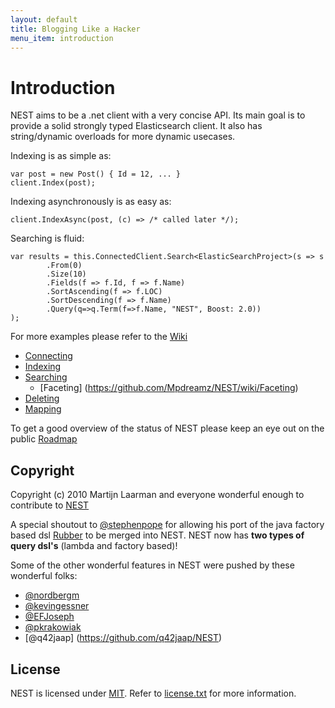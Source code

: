 ```yaml
---
layout: default
title: Blogging Like a Hacker
menu_item: introduction
---
```


# Introduction

NEST aims to be a .net client with a very concise API. Its main goal is to provide a solid strongly typed Elasticsearch client. It also has string/dynamic overloads for more dynamic usecases.
 

Indexing is as simple as:

	var post = new Post() { Id = 12, ... }
	client.Index(post);

Indexing asynchronously is as easy as:

	client.IndexAsync(post, (c) => /* called later */);

Searching is fluid:

	var results = this.ConnectedClient.Search<ElasticSearchProject>(s => s
			.From(0)
			.Size(10)
			.Fields(f => f.Id, f => f.Name)
			.SortAscending(f => f.LOC)
			.SortDescending(f => f.Name)
			.Query(q=>q.Term(f=>f.Name, "NEST", Boost: 2.0))
	);

For more examples please refer to the [Wiki](https://github.com/Mpdreamz/NEST/wiki "Read more about NEST's interface")

* [Connecting](https://github.com/Mpdreamz/NEST/wiki/Connecting)
* [Indexing](https://github.com/Mpdreamz/NEST/wiki/Index)
* [Searching](https://github.com/Mpdreamz/NEST/wiki/Search)
    * [Faceting] (https://github.com/Mpdreamz/NEST/wiki/Faceting)
* [Deleting](https://github.com/Mpdreamz/NEST/wiki/Delete)
* [Mapping](https://github.com/Mpdreamz/NEST/wiki/Mapping)


To get a good overview of the status of NEST please keep an eye out on the public [Roadmap](https://github.com/Mpdreamz/NEST/wiki/RoadMap)

## Copyright

Copyright (c) 2010 Martijn Laarman and everyone wonderful enough to contribute to [NEST](https://github.com/Mpdreamz/NEST)

A special shoutout to [@stephenpope](http://github.com/stephenpope) for allowing his port 
of the java factory based dsl [Rubber](http://github.com/stephenpope/Rubber) to be merged into NEST. 
NEST now has **two types of query dsl's** (lambda and factory based)!

Some of the other wonderful features in NEST were pushed by these wonderful folks:

* [@nordbergm](https://github.com/nordbergm/NEST)
* [@kevingessner](https://github.com/kevingessner/NEST)
* [@EFJoseph](https://github.com/EFJoseph/NEST)
* [@pkrakowiak](https://github.com/pkrakowiak/NEST) 
* [@q42jaap] (https://github.com/q42jaap/NEST)

## License

NEST is licensed under [MIT](http://www.opensource.org/licenses/mit-license.php "Read more about the MIT license form"). Refer to [license.txt](https://github.com/Mpdreamz/NEST/blob/master/src/license.txt) for more information.

<script id="contributorTemplate" type="text/x-jQuery-tmpl">
{{each contributors}}
  {{if login != "invalid-email-address"}}  
   <div style="clear:both; margin: 8px; height: 80px; width: 600px;" id="contributor">
	    <img src="http://gravatar.com/avatar/${gravatar_id}" alt="${name || login}" style="float:left;" />
	    <div style="float:left; margin-left: 12px;">
	      <h3>#${$index + 1} (${contributions} commits)</h3>
	      <h2>${name ? name.replace(" ", " '" + login + "' ") + "!" : login}</h2>
	      <a href="https://github.com/${login}">https://github.com/${login}</a>
	    </div>
	</div>
  {{/if}}
{{/each}}
</script>

<div id="contributors">&nbsp;</div>
